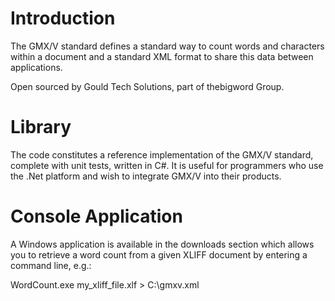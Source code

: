 Introduction
============

The GMX/V standard defines a standard way to count words and characters within a document and a standard XML format to share this data between applications.

Open sourced by Gould Tech Solutions, part of thebigword Group.

Library
=======

The code constitutes a reference implementation of the GMX/V standard, complete with unit tests, written in C#. It is useful for programmers who use the .Net platform and wish to integrate GMX/V into their products.

Console Application
===================

A Windows application is available in the downloads section which allows you to retrieve a word count from a given XLIFF document by entering a command line, e.g.:

WordCount.exe my_xliff_file.xlf > C:\gmxv.xml